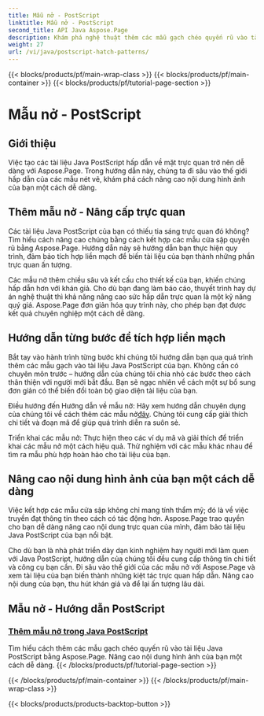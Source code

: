 ```yaml
---
title: Mẫu nở - PostScript
linktitle: Mẫu nở - PostScript
second_title: API Java Aspose.Page
description: Khám phá nghệ thuật thêm các mẫu gạch chéo quyến rũ vào tài liệu Java PostScript bằng Aspose.Page. Nâng cao nội dung hình ảnh một cách dễ dàng để có được sản phẩm tuyệt đẹp.
weight: 27
url: /vi/java/postscript-hatch-patterns/
---
```


{{< blocks/products/pf/main-wrap-class >}}
{{< blocks/products/pf/main-container >}}
{{< blocks/products/pf/tutorial-page-section >}}

# Mẫu nở - PostScript

## Giới thiệu

Việc tạo các tài liệu Java PostScript hấp dẫn về mặt trực quan trở nên dễ dàng với Aspose.Page. Trong hướng dẫn này, chúng ta đi sâu vào thế giới hấp dẫn của các mẫu nét vẽ, khám phá cách nâng cao nội dung hình ảnh của bạn một cách dễ dàng.

## Thêm mẫu nở - Nâng cấp trực quan
Các tài liệu Java PostScript của bạn có thiếu tia sáng trực quan đó không? Tìm hiểu cách nâng cao chúng bằng cách kết hợp các mẫu cửa sập quyến rũ bằng Aspose.Page. Hướng dẫn này sẽ hướng dẫn bạn thực hiện quy trình, đảm bảo tích hợp liền mạch để biến tài liệu của bạn thành những phần trực quan ấn tượng.

Các mẫu nở thêm chiều sâu và kết cấu cho thiết kế của bạn, khiến chúng hấp dẫn hơn với khán giả. Cho dù bạn đang làm báo cáo, thuyết trình hay dự án nghệ thuật thì khả năng nâng cao sức hấp dẫn trực quan là một kỹ năng quý giá. Aspose.Page đơn giản hóa quy trình này, cho phép bạn đạt được kết quả chuyên nghiệp một cách dễ dàng.

## Hướng dẫn từng bước để tích hợp liền mạch
Bắt tay vào hành trình từng bước khi chúng tôi hướng dẫn bạn qua quá trình thêm các mẫu gạch vào tài liệu Java PostScript của bạn. Không cần có chuyên môn trước – hướng dẫn của chúng tôi chia nhỏ các bước theo cách thân thiện với người mới bắt đầu. Bạn sẽ ngạc nhiên về cách một sự bổ sung đơn giản có thể biến đổi toàn bộ giao diện tài liệu của bạn.

Điều hướng đến Hướng dẫn về mẫu nở: Hãy xem hướng dẫn chuyên dụng của chúng tôi về cách thêm các mẫu nở[đây](./add-hatch-pattern/). Chúng tôi cung cấp giải thích chi tiết và đoạn mã để giúp quá trình diễn ra suôn sẻ.

Triển khai các mẫu nở: Thực hiện theo các ví dụ mã và giải thích để triển khai các mẫu nở một cách hiệu quả. Thử nghiệm với các mẫu khác nhau để tìm ra mẫu phù hợp hoàn hảo cho tài liệu của bạn.

## Nâng cao nội dung hình ảnh của bạn một cách dễ dàng
Việc kết hợp các mẫu cửa sập không chỉ mang tính thẩm mỹ; đó là về việc truyền đạt thông tin theo cách có tác động hơn. Aspose.Page trao quyền cho bạn dễ dàng nâng cao nội dung trực quan của mình, đảm bảo tài liệu Java PostScript của bạn nổi bật.

Cho dù bạn là nhà phát triển dày dạn kinh nghiệm hay người mới làm quen với Java PostScript, hướng dẫn của chúng tôi đều cung cấp thông tin chi tiết và công cụ bạn cần. Đi sâu vào thế giới của các mẫu nở với Aspose.Page và xem tài liệu của bạn biến thành những kiệt tác trực quan hấp dẫn. Nâng cao nội dung của bạn, thu hút khán giả và để lại ấn tượng lâu dài.
## Mẫu nở - Hướng dẫn PostScript
### [Thêm mẫu nở trong Java PostScript](./add-hatch-pattern/)
Tìm hiểu cách thêm các mẫu gạch chéo quyến rũ vào tài liệu Java PostScript bằng Aspose.Page. Nâng cao nội dung hình ảnh của bạn một cách dễ dàng.
{{< /blocks/products/pf/tutorial-page-section >}}

{{< /blocks/products/pf/main-container >}}
{{< /blocks/products/pf/main-wrap-class >}}

{{< blocks/products/products-backtop-button >}}

